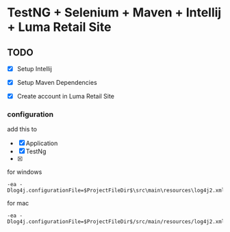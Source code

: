 # TestNG + Selenium + Maven + Intellij + Luma Retail Site

## TODO

- [x] Setup Intellij
- [x] Setup Maven Dependencies
- [x] Create account in Luma Retail Site


### configuration
add this to
- [x] Application
- [x] TestNg
- [x]

for windows
````
-ea -Dlog4j.configurationFile=$ProjectFileDir$\src\main\resources\log4j2.xml
````


for mac
````
-ea -Dlog4j.configurationFile=$ProjectFileDir$/src/main/resources/log4j2.xml
````

